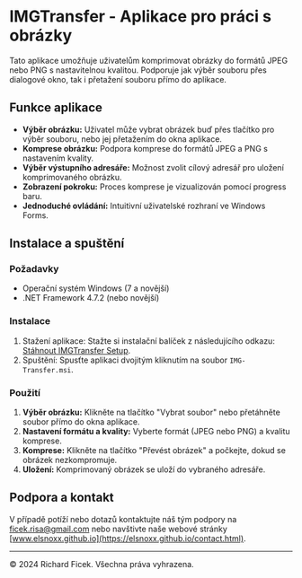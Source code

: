 # IMGTransfer - Aplikace pro práci s obrázky

Tato aplikace umožňuje uživatelům komprimovat obrázky do formátů JPEG nebo PNG s nastavitelnou kvalitou. Podporuje jak výběr souboru přes dialogové okno, tak i přetažení souboru přímo do aplikace.

## Funkce aplikace

- **Výběr obrázku:** Uživatel může vybrat obrázek buď přes tlačítko pro výběr souboru, nebo jej přetažením do okna aplikace.
- **Komprese obrázku:** Podpora komprese do formátů JPEG a PNG s nastavením kvality.
- **Výběr výstupního adresáře:** Možnost zvolit cílový adresář pro uložení komprimovaného obrázku.
- **Zobrazení pokroku:** Proces komprese je vizualizován pomocí progress baru.
- **Jednoduché ovládání:** Intuitivní uživatelské rozhraní ve Windows Forms.

## Instalace a spuštění

### Požadavky

- Operační systém Windows (7 a novější)
- .NET Framework 4.7.2 (nebo novější)

### Instalace

1. Stažení aplikace: Stažte si instalační balíček z následujícího odkazu: [Stáhnout IMGTransfer Setup](/IMG-Transfer/Release/IMG-Transfer.msi).
2. Spuštění: Spusťte aplikaci dvojitým kliknutím na soubor `IMG-Transfer.msi`.

### Použití

1. **Výběr obrázku:** Klikněte na tlačítko "Vybrat soubor" nebo přetáhněte soubor přímo do okna aplikace.
2. **Nastavení formátu a kvality:** Vyberte formát (JPEG nebo PNG) a kvalitu komprese.
3. **Komprese:** Klikněte na tlačítko "Převést obrázek" a počkejte, dokud se obrázek nezkompromuje.
4. **Uložení:** Komprimovaný obrázek se uloží do vybraného adresáře.

## Podpora a kontakt

V případě potíží nebo dotazů kontaktujte náš tým podpory na ficek.risa@gmail.com nebo navštivte naše webové stránky [www.elsnoxx.github.io](https://elsnoxx.github.io/contact.html).

---
© 2024 Richard Ficek. Všechna práva vyhrazena.
